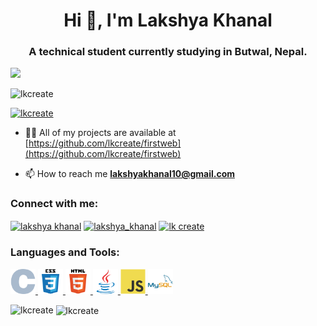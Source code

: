 <h1 align="center">Hi 👋, I'm Lakshya Khanal</h1>
<h3 align="center">A technical student currently studying in Butwal, Nepal.</h3>

<img src="p4.jpg"/>

<p align="left"> <img src="https://komarev.com/ghpvc/?username=lkcreate&label=Profile%20views&color=0e75b6&style=flat" alt="lkcreate" /> </p>

<p align="left"> <a href="https://github.com/ryo-ma/github-profile-trophy"><img src="https://github-profile-trophy.vercel.app/?username=lkcreate" alt="lkcreate" /></a> </p>

- 👨‍💻 All of my projects are available at [https://github.com/lkcreate/firstweb](https://github.com/lkcreate/firstweb)

- 📫 How to reach me **lakshyakhanal10@gmail.com**

<h3 align="left">Connect with me:</h3>
<p align="left">
<a href="https://fb.com/lakshya khanal" target="blank"><img align="center" src="https://raw.githubusercontent.com/rahuldkjain/github-profile-readme-generator/master/src/images/icons/Social/facebook.svg" alt="lakshya khanal" height="30" width="40" /></a>
<a href="https://instagram.com/lakshya_khanal" target="blank"><img align="center" src="https://raw.githubusercontent.com/rahuldkjain/github-profile-readme-generator/master/src/images/icons/Social/instagram.svg" alt="lakshya_khanal" height="30" width="40" /></a>
<a href="https://www.youtube.com/c/lk create" target="blank"><img align="center" src="https://raw.githubusercontent.com/rahuldkjain/github-profile-readme-generator/master/src/images/icons/Social/youtube.svg" alt="lk create" height="30" width="40" /></a>
</p>

<h3 align="left">Languages and Tools:</h3>
<p align="left"> <a href="https://www.cprogramming.com/" target="_blank" rel="noreferrer"> <img src="https://raw.githubusercontent.com/devicons/devicon/master/icons/c/c-original.svg" alt="c" width="40" height="40"/> </a> <a href="https://www.w3schools.com/css/" target="_blank" rel="noreferrer"> <img src="https://raw.githubusercontent.com/devicons/devicon/master/icons/css3/css3-original-wordmark.svg" alt="css3" width="40" height="40"/> </a> <a href="https://www.w3.org/html/" target="_blank" rel="noreferrer"> <img src="https://raw.githubusercontent.com/devicons/devicon/master/icons/html5/html5-original-wordmark.svg" alt="html5" width="40" height="40"/> </a> <a href="https://www.java.com" target="_blank" rel="noreferrer"> <img src="https://raw.githubusercontent.com/devicons/devicon/master/icons/java/java-original.svg" alt="java" width="40" height="40"/> </a> <a href="https://developer.mozilla.org/en-US/docs/Web/JavaScript" target="_blank" rel="noreferrer"> <img src="https://raw.githubusercontent.com/devicons/devicon/master/icons/javascript/javascript-original.svg" alt="javascript" width="40" height="40"/> </a> <a href="https://www.mysql.com/" target="_blank" rel="noreferrer"> <img src="https://raw.githubusercontent.com/devicons/devicon/master/icons/mysql/mysql-original-wordmark.svg" alt="mysql" width="40" height="40"/> </a> </p>

<p><img align="left" src="https://github-readme-stats.vercel.app/api/top-langs?username=lkcreate&show_icons=true&locale=en&layout=compact" alt="lkcreate" /></p>

<p>&nbsp;<img align="center" src="https://github-readme-stats.vercel.app/api?username=lkcreate&show_icons=true&locale=en" alt="lkcreate" /></p>
